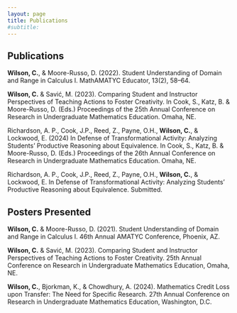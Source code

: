 ```yaml
---
layout: page
title: Publications
#subtitle: 
---
```


## Publications

<b>Wilson, C.</b>, &amp; Moore-Russo, D. (2022). Student Understanding of Domain and Range in Calculus I. MathAMATYC Educator, 13(2), 58–64. 

<b>Wilson, C.</b> &amp; Savi&#0263;, M. (2023). Comparing Student and Instructor Perspectives of Teaching Actions to Foster Creativity. In Cook, S., Katz, B. &amp; Moore-Russo, D. (Eds.) Proceedings of the 25th Annual Conference on Research in Undergraduate Mathematics Education. Omaha, NE.

Richardson, A. P., Cook, J.P., Reed, Z., Payne, O.H., <b>Wilson, C.</b>, & Lockwood, E. (2024) In Defense of Transformational Activity: Analyzing Students’ Productive Reasoning about Equivalence. In Cook, S., Katz, B. &amp; Moore-Russo, D. (Eds.) Proceedings of the 26th Annual Conference on Research in Undergraduate Mathematics Education. Omaha, NE.

Richardson, A. P., Cook, J.P., Reed, Z., Payne, O.H., <b>Wilson, C.</b>, & Lockwood, E. In Defense of Transformational Activity: Analyzing Students’ Productive Reasoning about Equivalence. Submitted.

## Posters Presented

<b>Wilson, C.</b> &amp; Moore-Russo, D. (2021). Student Understanding of Domain and Range in Calculus I. 46th Annual AMATYC Conference, Phoenix, AZ.

<b>Wilson, C.</b> &amp; Savi&#0263;, M. (2023). Comparing Student and Instructor Perspectives of Teaching Actions to Foster Creativity. 25th Annual Conference on Research in Undergraduate Mathematics Education, Omaha, NE.

<b>Wilson, C.</b>, Bjorkman, K., & Chowdhury, A. (2024). Mathematics Credit Loss upon Transfer: The Need for Specific Research. 27th Annual Conference on Research in Undergraduate Mathematics Education, Washington, D.C.
